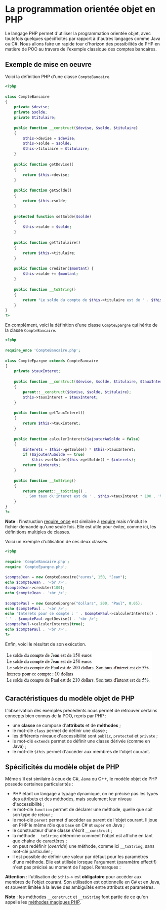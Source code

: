 # La programmation orientée objet en PHP

Le langage PHP permet d'utiliser la programmation orientée objet, avec toutefois quelques spécificités par rapport à d'autres langages comme Java ou C#. Nous allons faire un rapide tour d'horizon des possibilités de PHP en matière de POO au travers de l'exemple classique des comptes bancaires.

## Exemple de mise en oeuvre

Voici la définition PHP d'une classe `CompteBancaire`.

~~~php
<?php

class CompteBancaire
{
    private $devise;
    private $solde;
    private $titulaire;

    public function __construct($devise, $solde, $titulaire)
    {
        $this->devise = $devise;
        $this->solde = $solde;
        $this->titulaire = $titulaire;
    }

    public function getDevise()
    {
        return $this->devise;
    }
    
    public function getSolde()
    {
        return $this->solde;
    }
    
    protected function setSolde($solde)
    {
        $this->solde = $solde;
    }
    
    public function getTitulaire()
    {
        return $this->titulaire;
    }
    
    public function crediter($montant) {
        $this->solde += $montant;
    }

    public function __toString()
    {
        return "Le solde du compte de $this->titulaire est de " . $this->solde . " " . $this->devise;
    }
}
?>
~~~

En complément, voici la définition d'une classe `CompteEpargne` qui hérite de la classe `CompteBancaire`.

~~~php
<?php

require_once 'CompteBancaire.php';

class CompteEpargne extends CompteBancaire
{
    private $tauxInteret;
    
    public function __construct($devise, $solde, $titulaire, $tauxInteret)
    {
        parent::__construct($devise, $solde, $titulaire);
        $this->tauxInteret = $tauxInteret;
    }
    
    public function getTauxInteret()
    {
        return $this->tauxInteret;
    }
    
    public function calculerInterets($ajouterAuSolde = false)
    {
        $interets = $this->getSolde() * $this->tauxInteret;
        if ($ajouterAuSolde == true)
            $this->setSolde($this->getSolde() + $interets);
        return $interets;
    }
    
    public function __toString()
    {
        return parent::__toString() . 
        '. Son taux d\'interet est de ' . $this->tauxInteret * 100 . '%.';
    }
}
?>
~~~

**Note** : l'instruction [require_once](http://php.net/manual/fr/function.require-once.php) est similaire à [require](http://php.net/manual/fr/function.require.php) mais n'inclut le fichier demandé qu'une seule fois. Elle est utile pour éviter, comme ici, les définitions multiples de classes.

Voici un exemple d'utilisation de ces deux classes.

~~~php
<?php

require 'CompteBancaire.php';
require 'CompteEpargne.php';

$compteJean = new CompteBancaire("euros", 150, "Jean");
echo $compteJean . '<br />';
$compteJean->crediter(100);
echo $compteJean . '<br />';

$comptePaul = new CompteEpargne("dollars", 200, "Paul", 0.05);
echo $comptePaul . '<br />';
echo 'Interets pour ce compte : ' . $comptePaul->calculerInterets() . 
' ' . $comptePaul->getDevise() . '<br />';
$comptePaul->calculerInterets(true);
echo $comptePaul . '<br />';
?>
~~~

Enfin, voici le résultat de son exécution.

![](images/poo-php/comptesbancaires.jpg)

## Caractéristiques du modèle objet de PHP

L'observation des exemples précédents nous permet de retrouver certains concepts bien connus de la POO, repris par PHP :

* une **classe** se compose d'**attributs** et de **méthodes** ;
* le mot-clé `class` permet de définir une classe ;
* les différents niveaux d'accessibilité sont `public`, `protected` et `private` ;
* le mot-clé `extends` permet de définir une classe dérivée (comme en Java) ;
* le mot-clé `$this` permet d'accéder aux membres de l'objet courant.

## Spécificités du modèle objet de PHP

Même s'il est similaire à ceux de C#, Java ou C++, le modèle objet de PHP possède certaines particularités :

* PHP étant un langage à typage dynamique, on ne précise pas les types des attributs et des méthodes, mais seulement leur niveau d'accessibilité ;
* le mot-clé `function` permet de déclarer une méthode, quelle que soit son type de retour ;
* le mot-clé `parent` permet d'accéder au parent de l'objet courant. Il joue en PHP le même rôle que `base` en C# et `super` en Java ;
* le constructeur d'une classe s'écrit `__construct` ;
* la méthode `__toString` détermine comment l'objet est affiché en tant que chaîne de caractères ;
* on peut redéfinir (*override*) une méthode, comme ici `__toString`, sans mot-clé particulier ;
* il est possible de définir une valeur par défaut pour les paramètres d'une méthode. Elle est utilisée lorsque l'argument (paramètre effectif) n'est pas précisé au moment de l'appel.
Remarques :

**Attention** : l'utilisation de `$this->` est **obligatoire** pour accéder aux membres de l'objet courant. Son utilisation est optionnelle en C# et en Java, et souvent limitée à la levée des ambiguïtés entre attributs et paramètres.

**Note** : les méthodes `__construct` et `__toString` font partie de ce qu'on appelle les [méthodes magiques PHP](http://php.net/manual/fr/language.oop5.magic.php).

